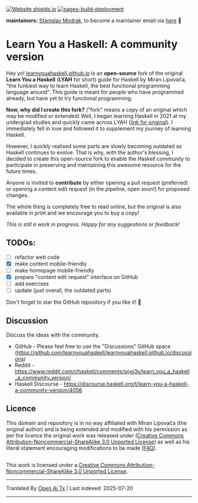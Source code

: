 [![Website shields.io](https://img.shields.io/website-up-down-green-red/http/shields.io.svg)](https://learnyouahaskell.github.io/)
[![pages-build-deployment](https://github.com/learnyouahaskell/learnyouahaskell.github.io/actions/workflows/pages/pages-build-deployment/badge.svg?branch=main)](https://github.com/learnyouahaskell/learnyouahaskell.github.io/actions/workflows/pages/pages-build-deployment)

**maintainers:** [Stanislav Modrak](https://github.com/smith558), to become a maintainer email via [here](https://stanislav.gq/) 🙂

# Learn You a Haskell: A community version

Hey yo! [learnyouahaskell.github.io](https://learnyouahaskell.github.io/) is an **open-source** fork of the original **Learn You a Haskell** (**LYAH** for short) guide for Haskell by Miran Lipovača, "the funkiest way to learn Haskell, the best functional programming language around". This guide is meant for people who have programmed already, but have yet to try functional programming.

**Now, why did I create this fork?** ("fork" means a copy of an original which may be modified or extended)
Well, I began learning Haskell in 2021 at my undergrad studies and quickly came across LYAH ([link for original](http://learnyouahaskell.com/)). I immediately fell in love and followed it to supplement my journey of learning Haskell.

However, I quickly realised some parts are slowly becoming outdated as Haskell continues to evolve. That is why, with the author's blessing, I decided to create this open-source fork to enable the Haskell community to participate in preserving and maintaining this awesome resource for the future times.

Anyone is invited to **contribute** by either opening a pull request (preferred) or opening a content edit request (in the pipeline, open soon!) for proposed changes.

The whole thing is completely free to read online, but the original is also available in print and we encourage you to buy a copy!

*This is still a work in progress. Happy for any suggestions or feedback!*

## TODOs:
- [ ] refactor web code
- [x] make content mobile-friendly
- [ ] make homepage mobile-friendly
- [x] prepare "content edit request" interface on GitHub
- [ ] add exercises
- [ ] update (just overall, the outdated parts)

Don't forget to star the GitHub repository if you like it! 🙂

## Discussion
Discuss the ideas with the community.

* GitHub - Please feel free to use the "Discussions" GitHub space (https://github.com/learnyouahaskell/learnyouahaskell.github.io/discussions)
* Reddit - https://www.reddit.com/r/haskell/comments/sogi3s/learn_you_a_haskell_a_community_version/
* Haskell Discourse - https://discourse.haskell.org/t/learn-you-a-haskell-a-community-version/4056

## Licence
This domain and repository is in no way affiliated with Miran Lipovača (the original author) and is being extended and modified with his permission as per the licence the original work was released under ([Creative Commons Attribution-Noncommercial-ShareAlike 3.0 Unported License](http://creativecommons.org/licenses/by-nc-sa/3.0/)) as well as his literal statement encouraging modifications to be made ([FAQ](http://learnyouahaskell.com/faq)).

##
This work is licensed under a [Creative Commons Attribution-Noncommercial-ShareAlike 3.0 Unported License](http://creativecommons.org/licenses/by-nc-sa/3.0/).


---

Tranlated By [Open Ai Tx](https://github.com/OpenAiTx/OpenAiTx) | Last indexed: 2025-07-20

---